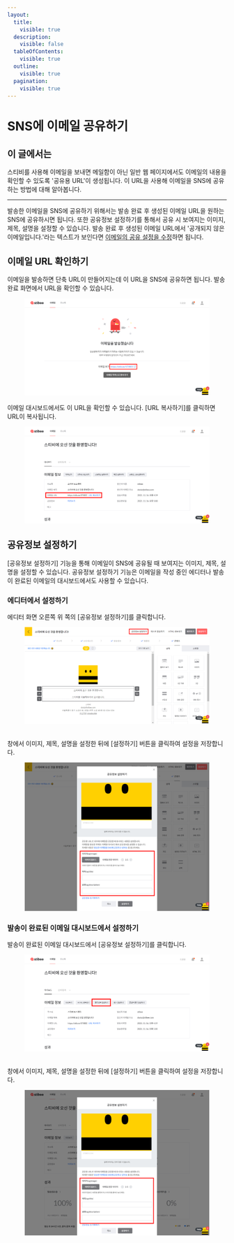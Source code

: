 ```yaml
---
layout:
  title:
    visible: true
  description:
    visible: false
  tableOfContents:
    visible: true
  outline:
    visible: true
  pagination:
    visible: true
---
```


# SNS에 이메일 공유하기

## 이 글에서는

스티비를 사용해 이메일을 보내면 메일함이 아닌 일반 웹 페이지에서도 이메일의 내용을 확인할 수 있도록 '공유용 URL'이 생성됩니다. 이 URL을 사용해 이메일을 SNS에 공유하는 방법에 대해 알아봅니다.

***

발송한 이메일을 SNS에 공유하기 위해서는 발송 완료 후 생성된 이메일 URL을 원하는 SNS에 공유하시면 됩니다. 또한 공유정보 설정하기를 통해서 공유 시 보여지는 이미지, 제목, 설명을 설정할 수 있습니다. 발송 완료 후 생성된 이메일 URL에서 '공개되지 않은 이메일입니다.'라는 텍스트가 보인다면 [이메일의 공유 설정을 수정](../questions.md#id)하면 됩니다.

## 이메일 URL 확인하기 <a href="#h_c0760f784d" id="h_c0760f784d"></a>

이메일을 발송하면 단축 URL이 만들어지는데 이 URL을 SNS에 공유하면 됩니다. 발송 완료 화면에서 URL을 확인할 수 있습니다.

<figure><img src="../../.gitbook/assets/1 (3).png" alt=""><figcaption></figcaption></figure>

이메일 대시보드에서도 이 URL을 확인할 수 있습니다. \[URL 복사하기]를 클릭하면 URL이 복사됩니다.

<figure><img src="../../.gitbook/assets/2.png" alt=""><figcaption></figcaption></figure>

## 공유정보 설정하기 <a href="#h_a90bc7cd3f" id="h_a90bc7cd3f"></a>

\[공유정보 설정하기] 기능을 통해 이메일이 SNS에 공유될 때 보여지는 이미지, 제목, 설명을 설정할 수 있습니다. 공유정보 설정하기 기능은 이메일을 작성 중인 에디터나 발송이 완료된 이메일의 대시보드에서도 사용할 수 있습니다.

### 에디터에서 설정하기 <a href="#h_e868a1373d" id="h_e868a1373d"></a>

에디터 화면 오른쪽 위 쪽의 \[공유정보 설정하기]를 클릭합니다.

<figure><img src="../../.gitbook/assets/3 (1).png" alt=""><figcaption></figcaption></figure>

\
창에서 이미지, 제목, 설명을 설정한 뒤에 \[설정하기] 버튼을 클릭하여 설정을 저장합니다.

<figure><img src="../../.gitbook/assets/4.png" alt=""><figcaption></figcaption></figure>

### 발송이 완료된 이메일 대시보드에서 설정하기 <a href="#h_12376bb580" id="h_12376bb580"></a>

발송이 완료된 이메일 대시보드에서 \[공유정보 설정하기]를 클릭합니다.

<figure><img src="../../.gitbook/assets/5.png" alt=""><figcaption></figcaption></figure>

\
창에서 이미지, 제목, 설명을 설정한 뒤에 \[설정하기] 버튼을 클릭하여 설정을 저장합니다.

<figure><img src="../../.gitbook/assets/6.png" alt=""><figcaption></figcaption></figure>
